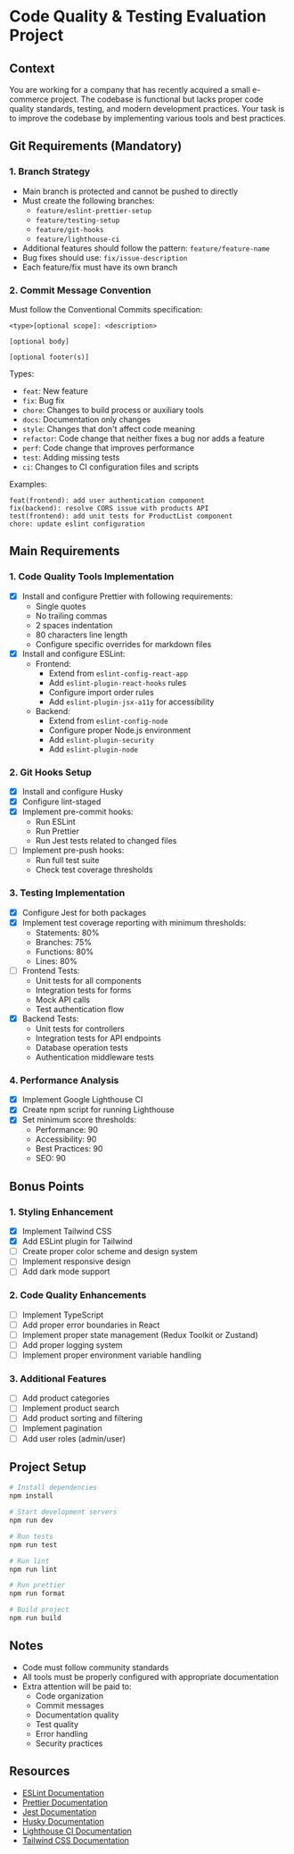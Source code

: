# Code Quality & Testing Evaluation Project

## Context
You are working for a company that has recently acquired a small e-commerce project. The codebase is functional but lacks proper code quality standards, testing, and modern development practices. Your task is to improve the codebase by implementing various tools and best practices.

## Git Requirements (Mandatory)

### 1. Branch Strategy
- Main branch is protected and cannot be pushed to directly
- Must create the following branches:
  - `feature/eslint-prettier-setup`
  - `feature/testing-setup`
  - `feature/git-hooks`
  - `feature/lighthouse-ci`
- Additional features should follow the pattern: `feature/feature-name`
- Bug fixes should use: `fix/issue-description`
- Each feature/fix must have its own branch

### 2. Commit Message Convention
Must follow the Conventional Commits specification:
```
<type>[optional scope]: <description>

[optional body]

[optional footer(s)]
```

Types:
- `feat`: New feature
- `fix`: Bug fix
- `chore`: Changes to build process or auxiliary tools
- `docs`: Documentation only changes
- `style`: Changes that don't affect code meaning
- `refactor`: Code change that neither fixes a bug nor adds a feature
- `perf`: Code change that improves performance
- `test`: Adding missing tests
- `ci`: Changes to CI configuration files and scripts

Examples:
```
feat(frontend): add user authentication component
fix(backend): resolve CORS issue with products API
test(frontend): add unit tests for ProductList component
chore: update eslint configuration
```

## Main Requirements

### 1. Code Quality Tools Implementation
- [X] Install and configure Prettier with following requirements:
  - Single quotes
  - No trailing commas
  - 2 spaces indentation
  - 80 characters line length
  - Configure specific overrides for markdown files
- [X] Install and configure ESLint:
  - Frontend:
    - Extend from `eslint-config-react-app`
    - Add `eslint-plugin-react-hooks` rules
    - Configure import order rules
    - Add `eslint-plugin-jsx-a11y` for accessibility
  - Backend:
    - Extend from `eslint-config-node`
    - Configure proper Node.js environment
    - Add `eslint-plugin-security`
    - Add `eslint-plugin-node`

### 2. Git Hooks Setup
- [X] Install and configure Husky
- [X] Configure lint-staged
- [X] Implement pre-commit hooks:
  - Run ESLint
  - Run Prettier
  - Run Jest tests related to changed files
- [ ] Implement pre-push hooks:
  - Run full test suite
  - Check test coverage thresholds

### 3. Testing Implementation
- [X] Configure Jest for both packages
- [X] Implement test coverage reporting with minimum thresholds:
  - Statements: 80%
  - Branches: 75%
  - Functions: 80%
  - Lines: 80%
- [ ] Frontend Tests:
  - Unit tests for all components
  - Integration tests for forms
  - Mock API calls
  - Test authentication flow
- [X] Backend Tests:
  - Unit tests for controllers
  - Integration tests for API endpoints
  - Database operation tests
  - Authentication middleware tests

### 4. Performance Analysis
- [X] Implement Google Lighthouse CI
- [X] Create npm script for running Lighthouse
- [X] Set minimum score thresholds:
  - Performance: 90
  - Accessibility: 90
  - Best Practices: 90
  - SEO: 90

## Bonus Points

### 1. Styling Enhancement
- [X] Implement Tailwind CSS
- [X] Add ESLint plugin for Tailwind
- [ ] Create proper color scheme and design system
- [ ] Implement responsive design
- [ ] Add dark mode support

### 2. Code Quality Enhancements
- [ ] Implement TypeScript
- [ ] Add proper error boundaries in React
- [ ] Implement proper state management (Redux Toolkit or Zustand)
- [ ] Add proper logging system
- [ ] Implement proper environment variable handling

### 3. Additional Features
- [ ] Add product categories
- [ ] Implement product search
- [ ] Add product sorting and filtering
- [ ] Implement pagination
- [ ] Add user roles (admin/user)

## Project Setup
```bash
# Install dependencies
npm install

# Start development servers
npm run dev

# Run tests
npm run test

# Run lint
npm run lint

# Run prettier
npm run format

# Build project
npm run build
```

## Notes
- Code must follow community standards
- All tools must be properly configured with appropriate documentation
- Extra attention will be paid to:
  - Code organization
  - Commit messages
  - Documentation quality
  - Test quality
  - Error handling
  - Security practices

## Resources
- [ESLint Documentation](https://eslint.org/)
- [Prettier Documentation](https://prettier.io/)
- [Jest Documentation](https://jestjs.io/)
- [Husky Documentation](https://typicode.github.io/husky/)
- [Lighthouse CI Documentation](https://github.com/GoogleChrome/lighthouse-ci)
- [Tailwind CSS Documentation](https://tailwindcss.com/)
